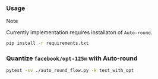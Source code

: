 ### Usage
> [!NOTE]
> Currently implementation requires installaton of `Auto-round`.

```bash
pip install -r requirements.txt
```

### Quantize `facebook/opt-125m` with Auto-round
```bash
pytest -sv ./auto_round_flow.py -k test_with_opt
```
